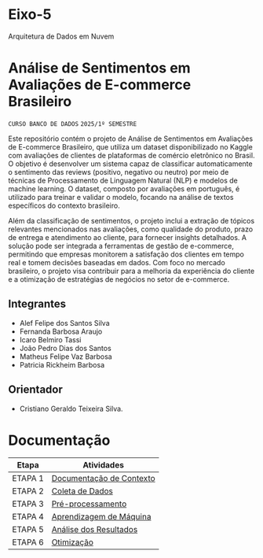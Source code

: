 # Eixo-5
Arquitetura de Dados em Nuvem

# Análise de Sentimentos em Avaliações de E-commerce Brasileiro
`CURSO BANCO DE DADOS`
`2025/1º SEMESTRE`

Este repositório contém o projeto de Análise de Sentimentos em Avaliações de E-commerce Brasileiro, que utiliza um dataset disponibilizado no Kaggle com avaliações de clientes de plataformas de comércio eletrônico no Brasil. O objetivo é desenvolver um sistema capaz de classificar automaticamente o sentimento das reviews (positivo, negativo ou neutro) por meio de técnicas de Processamento de Linguagem Natural (NLP) e modelos de machine learning. O dataset, composto por avaliações em português, é utilizado para treinar e validar o modelo, focando na análise de textos específicos do contexto brasileiro.

Além da classificação de sentimentos, o projeto inclui a extração de tópicos relevantes mencionados nas avaliações, como qualidade do produto, prazo de entrega e atendimento ao cliente, para fornecer insights detalhados. A solução pode ser integrada a ferramentas de gestão de e-commerce, permitindo que empresas monitorem a satisfação dos clientes em tempo real e tomem decisões baseadas em dados. Com foco no mercado brasileiro, o projeto visa contribuir para a melhoria da experiência do cliente e a otimização de estratégias de negócios no setor de e-commerce.

## Integrantes
* Alef Felipe dos Santos Silva
* Fernanda Barbosa Araujo
* Icaro Belmiro Tassi
* João Pedro Dias dos Santos
* Matheus Felipe Vaz Barbosa
* Patricia Rickheim Barbosa


## Orientador
* Cristiano Geraldo Teixeira Silva.

# Documentação

| Etapa         | Atividades |
|  :----:   | ----------- |
| ETAPA 1        |[Documentação de Contexto](projeto/inicio_do_projeto.md) |
| ETAPA 2        |[Coleta de Dados](projeto/coleta_dados.md) |
| ETAPA 3        |[Pré-processamento](projeto/pre_processamento.md) |
| ETAPA 4        |[Aprendizagem de Máquina](projeto/aprendizado_maquina_rev.md)|
| ETAPA 5        |[Análise dos Resultados](projeto/analise_de_resultados.md) |
| ETAPA 6        |[Otimização](projeto/Otimização.md) |
